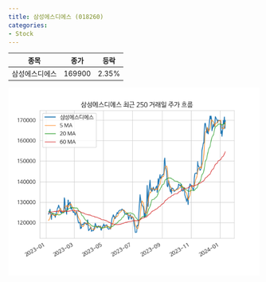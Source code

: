 ```yaml
---
title: 삼성에스디에스 (018260)
categories:
- Stock
---
```


|종목|종가|등락|
|----|----|----|
|삼성에스디에스|169900|2.35%|

<!-- more -->

![018260](/assets/images/stock/018260.png)